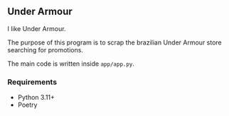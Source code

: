 ## Under Armour

I like Under Armour.

The purpose of this program is to scrap the brazilian Under Armour store searching for promotions.

The main code is written inside `app/app.py`.


### Requirements

* Python 3.11+
* Poetry

